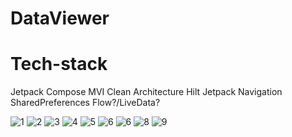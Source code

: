 # DataViewer
# Tech-stack
Jetpack Compose
MVI
Clean Architecture
Hilt
Jetpack Navigation
SharedPreferences
Flow?/LiveData?

![1](https://github.com/G-Dashkin/DataViewer/assets/76224564/f1ffc26f-a2b2-4704-b995-26e81c97aef1)
![2](https://github.com/G-Dashkin/DataViewer/assets/76224564/1300945f-11b6-4c7d-b34c-e8b67b8272fa)
![3](https://github.com/G-Dashkin/DataViewer/assets/76224564/ae6aeb22-7f92-4221-8025-6152e9fc1a5a)
![4](https://github.com/G-Dashkin/DataViewer/assets/76224564/e91d90f9-0b9c-415e-8e5d-bddfa12c2335)
![5](https://github.com/G-Dashkin/DataViewer/assets/76224564/8eab2d8f-de08-4d81-8c35-15fcd8e2f73f)
![6](https://github.com/G-Dashkin/DataViewer/assets/76224564/de2322ac-2a64-4849-a7b8-6a14bbfb0b10)
![6](https://github.com/G-Dashkin/DataViewer/assets/76224564/97398c01-fd69-48ef-837b-0b79b38b15d9)
![8](https://github.com/G-Dashkin/DataViewer/assets/76224564/ec0cf2e7-f15f-4134-b172-496776cf3c4b)
![9](https://github.com/G-Dashkin/DataViewer/assets/76224564/370c8783-32b1-42f6-973e-a5ec09c31c43)
